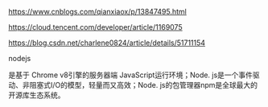 https://www.cnblogs.com/qianxiaox/p/13847495.html

https://cloud.tencent.com/developer/article/1169075

https://blog.csdn.net/charlene0824/article/details/51711154

nodejs

是基于 Chrome v8引擎的服务器端 JavaScript运行环境；Node. js是一个事件驱动、非阻塞式I/O的模型，轻量而又高效；Node. js的包管理器npm是全球最大的开源库生态系统。